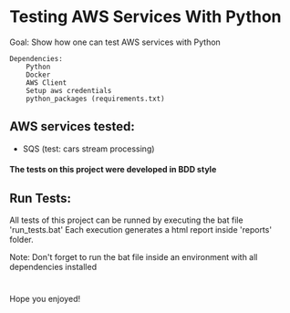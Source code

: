 # Testing AWS Services With Python

Goal: Show how one can test AWS services with Python 

    Dependencies:
        Python
        Docker
        AWS Client
        Setup aws credentials
        python_packages (requirements.txt)

## AWS services tested:
- SQS (test: cars stream processing)

#### The tests on this project were developed in BDD style

## Run Tests:

All tests of this project can be runned by executing the bat file 'run_tests.bat'
Each execution generates a html report inside 'reports' folder.

Note: Don't forget to run the bat file inside an environment with all dependencies installed

#

Hope you enjoyed!
